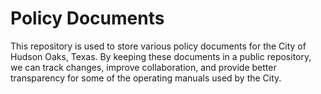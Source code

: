 # Policy Documents

This repository is used to store various policy documents for the City of Hudson Oaks, Texas. By keeping these documents in a public repository, we can track changes, improve collaboration, and provide better transparency for some of the operating manuals used by the City.
